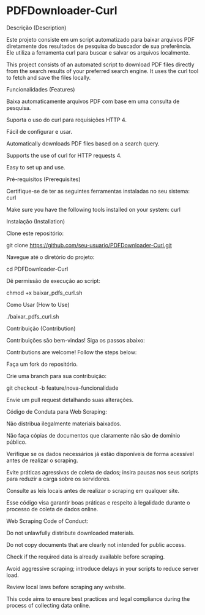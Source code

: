 # PDFDownloader-Curl

Descrição (Description)

Este projeto consiste em um script automatizado para baixar arquivos PDF diretamente dos resultados de pesquisa do buscador de sua preferência. Ele utiliza a ferramenta curl para buscar e salvar os arquivos localmente.

This project consists of an automated script to download PDF files directly from the search results of your preferred search engine. It uses the curl tool to fetch and save the files locally.

Funcionalidades (Features)

Baixa automaticamente arquivos PDF com base em uma consulta de pesquisa.

Suporta o uso do curl para requisições HTTP 4.

Fácil de configurar e usar.

Automatically downloads PDF files based on a search query.

Supports the use of curl for HTTP requests 4.

Easy to set up and use.

Pré-requisitos (Prerequisites)

Certifique-se de ter as seguintes ferramentas instaladas no seu sistema: curl

Make sure you have the following tools installed on your system: curl

Instalação (Installation)

Clone este repositório:

git clone https://github.com/seu-usuario/PDFDownloader-Curl.git

Navegue até o diretório do projeto:

cd PDFDownloader-Curl

Dê permissão de execução ao script:

chmod +x baixar_pdfs_curl.sh

Como Usar (How to Use)

./baixar_pdfs_curl.sh

Contribuição (Contribution)

Contribuições são bem-vindas! Siga os passos abaixo:

Contributions are welcome! Follow the steps below:

Faça um fork do repositório.

Crie uma branch para sua contribuição:

git checkout -b feature/nova-funcionalidade

Envie um pull request detalhando suas alterações.

Código de Conduta para Web Scraping:

Não distribua ilegalmente materiais baixados.

Não faça cópias de documentos que claramente não são de domínio público.

Verifique se os dados necessários já estão disponíveis de forma acessível antes de realizar o scraping.

Evite práticas agressivas de coleta de dados; insira pausas nos seus scripts para reduzir a carga sobre os servidores.

Consulte as leis locais antes de realizar o scraping em qualquer site.

Esse código visa garantir boas práticas e respeito à legalidade durante o processo de coleta de dados online.

Web Scraping Code of Conduct:

Do not unlawfully distribute downloaded materials.

Do not copy documents that are clearly not intended for public access.

Check if the required data is already available before scraping.

Avoid aggressive scraping; introduce delays in your scripts to reduce server load.

Review local laws before scraping any website.

This code aims to ensure best practices and legal compliance during the process of collecting data online.
